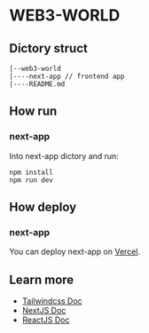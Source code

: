# WEB3-WORLD

## Dictory struct

```
|--web3-world
|----next-app // frontend app
|----README.md
```

## How run

### next-app

Into next-app dictory and run:

```
npm install
npm run dev
```

## How deploy

### next-app

You can deploy next-app on [Vercel](https://vercel.com/).

## Learn more

- [Tailwindcss Doc](https://tailwindcss.com/docs/installation)
- [NextJS Doc](https://nextjs.org/docs/getting-started)
- [ReactJS Doc](https://reactjs.org/docs/getting-started.html)
